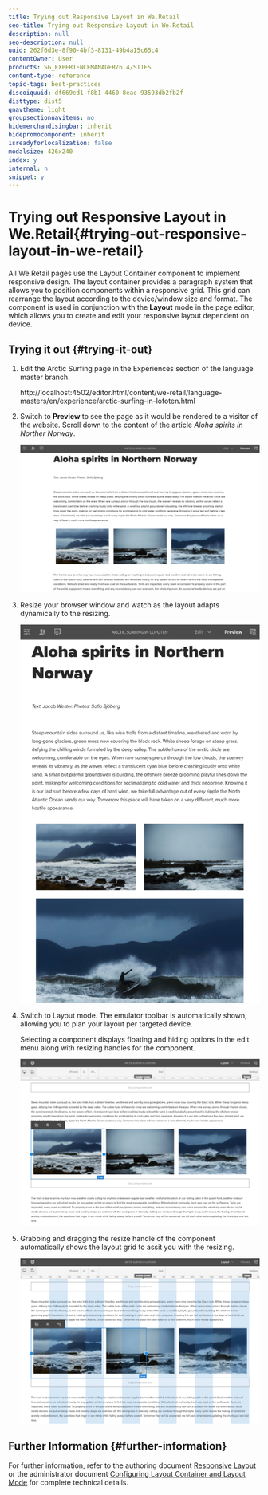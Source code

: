 ```yaml
---
title: Trying out Responsive Layout in We.Retail
seo-title: Trying out Responsive Layout in We.Retail
description: null
seo-description: null
uuid: 262f6d3e-8f90-4bf3-8131-49b4a15c65c4
contentOwner: User
products: SG_EXPERIENCEMANAGER/6.4/SITES
content-type: reference
topic-tags: best-practices
discoiquuid: df669ed1-f8b1-4460-8eac-93593db2fb2f
disttype: dist5
gnavtheme: light
groupsectionnavitems: no
hidemerchandisingbar: inherit
hidepromocomponent: inherit
isreadyforlocalization: false
modalsize: 426x240
index: y
internal: n
snippet: y
---
```


# Trying out Responsive Layout in We.Retail{#trying-out-responsive-layout-in-we-retail}

All We.Retail pages use the Layout Container component to implement responsive design. The layout container provides a paragraph system that allows you to position components within a responsive grid. This grid can rearrange the layout according to the device/window size and format. The component is used in conjunction with the **Layout** mode in the page editor, which allows you to create and edit your responsive layout dependent on device.

## Trying it out {#trying-it-out}

1. Edit the Arctic Surfing page in the Experiences section of the language master branch.

   http://localhost:4502/editor.html/content/we-retail/language-masters/en/experience/arctic-surfing-in-lofoten.html

1. Switch to **Preview** to see the page as it would be rendered to a visitor of the website. Scroll down to the content of the article *Aloha spirits in Norther Norway*.

   ![](assets/chlimage_1-254.png)

1. Resize your browser window and watch as the layout adapts dynamically to the resizing.

   ![](assets/chlimage_1-255.png)

1. Switch to Layout mode. The emulator toolbar is automatically shown, allowing you to plan your layout per targeted device.

   Selecting a component displays floating and hiding options in the edit menu along with resizing handles for the component.

   ![](assets/chlimage_1-256.png)

1. Grabbing and dragging the resize handle of the component automatically shows the layout grid to assit you with the resizing.

   ![](assets/chlimage_1-257.png)

## Further Information {#further-information}

For further information, refer to the authoring document [Responsive Layout](../../authoring/using/responsive-layout.md) or the administrator document [Configuring Layout Container and Layout Mode](../../administering/using/configuring-responsive-layout.md) for complete technical details.
